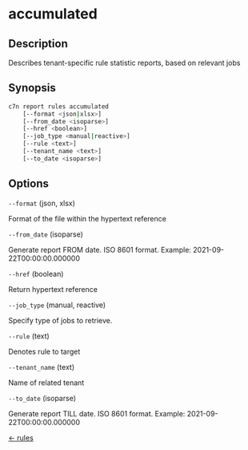 # accumulated

## Description

Describes tenant-specific rule statistic reports, based on relevant jobs

## Synopsis

```bash
c7n report rules accumulated
    [--format <json|xlsx>]
    [--from_date <isoparse>]
    [--href <boolean>]
    [--job_type <manual|reactive>]
    [--rule <text>]
    [--tenant_name <text>]
    [--to_date <isoparse>]
```

## Options

`--format` (json, xlsx) 

Format of the file within the hypertext reference

`--from_date` (isoparse) 

Generate report FROM date. ISO 8601 format. Example: 2021-09-22T00:00:00.000000

`--href` (boolean) 

Return hypertext reference

`--job_type` (manual, reactive) 

Specify type of jobs to retrieve.

`--rule` (text) 

Denotes rule to target

`--tenant_name` (text) 

Name of related tenant

`--to_date` (isoparse) 

Generate report TILL date. ISO 8601 format. Example: 2021-09-22T00:00:00.000000


[← rules](./index.md)